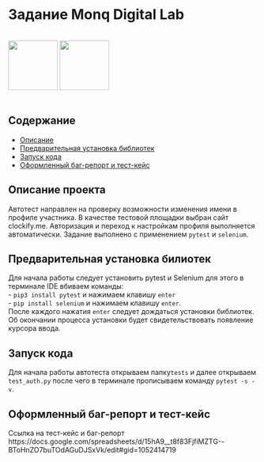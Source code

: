 <head> 
  <style>
   p {
    text-indent: 20px;
   }
  </style>
</head> 
<h1>Задание Monq Digital Lab</h1>
<br>
<img src = "https://mrselenium.com/wp-content/uploads/2020/02/seleniumlogo.png" height = "100">
<img src = "https://unipython.com/wp-content/uploads/2020/04/pytest-framework-min.png" height = "100">
<br>
<br>
<h2>Содержание</h2>
<ul>
 <li><a href="#description">Описание</a>
 <li><a href="#requirements">Предварительная установка библиотек</a>
 <li><a href="#start">Запуск кода</a>
 <li><a href="#bug_report">Оформленный баг-репорт и тест-кейс</a>
</ul>

<h2 id = description>Описание проекта</h2>
Автотест направлен на проверку возможности изменения имени в профиле участника. В качестве тестовой площадки выбран сайт clockify.me.
Авторизация и переход к настройкам профиля выполняется автоматически.
Задание выполнено с применением <code>pytest</code> и <code>selenium</code>.

<h2 id = requirements>Предварительная установка билиотек</h2>
Для начала работы следует установить pytest и Selenium
для этого в терминале IDE вбиваем команды:<br>
- <code>pip3 install pytest</code> и нажимаем клавишу <code>enter</code><br>
- <code>pip install selenium</code> и нажимаем клавишу <code>enter</code>.<br>
После каждого нажатия <code>enter</code> следует дождаться установки библиотек. Об окончании процесса установки будет свидетельствовать появление курсора ввода.

<h2 id = start>Запуск кода</h2>
Для начала работы автотеста открываем папку<code>tests</code> и далее открываем <code>test_auth.py</code> после чего в терминале прописываем команду <code>pytest -s -v</code>.

<h2 id = bug_report>Оформленный баг-репорт и тест-кейс</h2>
Ссылка на тест-кейс и баг-репорт https://docs.google.com/spreadsheets/d/15hA9__t8f83FjfiMZTG--BToHnZO7buTOdAGuDJSxVk/edit#gid=1052414719

